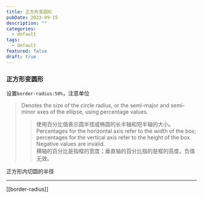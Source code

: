 ```yaml
---
title: 正方形变圆形
pubDate: 2023-09-15
description: ""
categories:
  - default
tags:
  - default
featured: false
draft: true
---
```

### 正方形变圆形

设置`border-radius:50%`，注意单位

> Denotes the size of the circle radius, or the semi-major and semi-minor axes of the ellipse, using percentage values.
>
> > 使用百分比值表示圆半径或椭圆的长半轴和短半轴的大小。  
> > Percentages for the horizontal axis refer to the width of the box; percentages for the vertical axis refer to the height of the box. Negative values are invalid.  
> > 横轴的百分比是指框的宽度；垂直轴的百分比指的是框的高度。负值无效。

正方形内切圆的半径

---

[[border-radius]]
